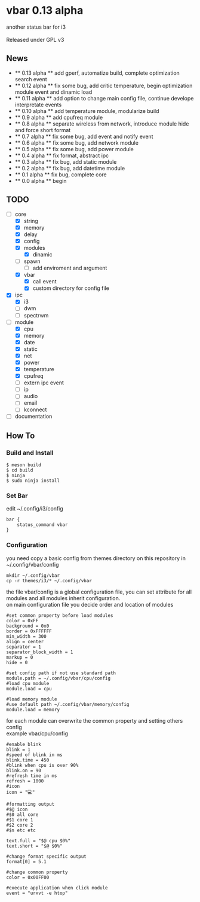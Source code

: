 # vbar 0.13 alpha
another status bar for i3</br>
</br>
Released under GPL v3

## News
* ** 0.13 alpha ** add gperf, automatize build, complete optimization search event</br>
* ** 0.12 alpha ** fix some bug, add critic temperature, begin optimization module event and dinamic load</br>
* ** 0.11 alpha ** add option to change main config file, continue develope interpretate events </br>
* ** 0.10 alpha ** add temperature module, modularize build</br>
* ** 0.9  alpha ** add cpufreq module</br>
* ** 0.8  alpha ** separate wireless from network, introduce module hide and force short format</br>
* ** 0.7  alpha ** fix some bug, add event and notify event</br>
* ** 0.6  alpha ** fix some bug, add network module</br>
* ** 0.5  alpha ** fix some bug, add power module</br>
* ** 0.4  alpha ** fix format, abstract ipc</br>
* ** 0.3  alpha ** fix bug, add static module</br>
* ** 0.2  alpha ** fix bug, add datetime module</br>
* ** 0.1  alpha ** fix bug, complete core</br>
* ** 0.0  alpha ** begin

## TODO
- [ ] core
	- [X] string
	- [X] memory
	- [X] delay
	- [X] config
	- [X] modules
		- [X] dinamic
	- [ ] spawn
		- [ ] add enviroment and argument
	- [X] vbar
		- [X] call event
		- [X] custom directory for config file
- [X] ipc
	- [X] i3
	- [ ] dwm
	- [ ] spectrwm
- [ ] module
	- [X] cpu
	- [X] memory
	- [X] date
	- [X] static
	- [X] net
	- [X] power
	- [X] temperature
	- [X] cpufreq
	- [ ] extern ipc event
	- [ ] ip
	- [ ] audio
	- [ ] email
	- [ ] kconnect
- [ ] documentation

## How To

### Build and Install
```
$ meson build
$ cd build
$ ninja
$ sudo ninja install
```

### Set Bar
edit ~/.config/i3/config
```
bar {
	status_command vbar
}
```

### Configuration
you need copy a basic config from themes directory on this repository in ~/.config/vbar/config</br>
```
mkdir ~/.config/vbar
cp -r themes/i3/* ~/.config/vbar
```

the file vbar/config is a global configuration file, you can set attribute for all modules and all modules inherit configuration.</br>
on main configuration file you decide order and location of modules

```
#set common property before load modules
color = 0xFF
background = 0x0
border = 0xFFFFFF
min_width = 300
align = center
separator = 1
separator_block_width = 1
markup = 0
hide = 0

#set config path if not use standard path
module.path = ~/.config/vbar/cpu/config
#load cpu module
module.load = cpu

#load memory module
#use default path ~/.config/vbar/memory/config
module.load = memory

```

for each module can overwrite the common property and setting others config</br>
example vbar/cpu/config
```
#enable blink
blink = 1
#speed of blink in ms
blink.time = 450
#blink when cpu is over 90%
blink.on = 90
#refresh time in ms
refresh = 1000
#icon 
icon = "💻"

#formatting output
#$@ icon 
#$0 all core
#$1 core 1
#$2 core 2
#$n etc etc

text.full = "$@ cpu $0%"
text.short = "$@ $0%"

#change format specific output
format[0] = 5.1

#change common property
color = 0x00FF00

#execute application when click module
event = "urxvt -e htop"

```
